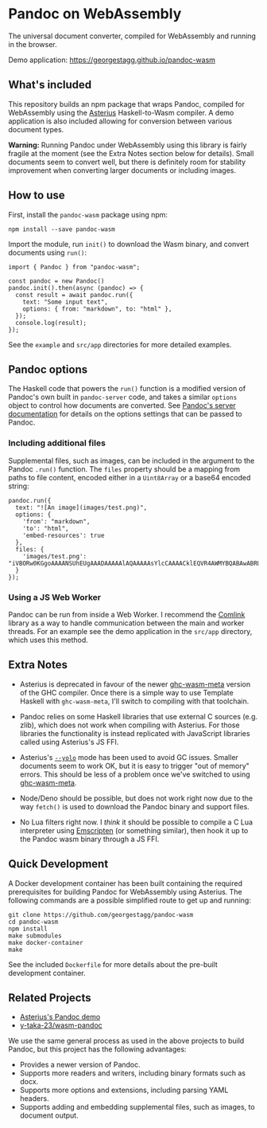 # Pandoc on WebAssembly

The universal document converter, compiled for WebAssembly and running in the browser.

Demo application: https://georgestagg.github.io/pandoc-wasm

## What's included

This repository builds an npm package that wraps Pandoc, compiled for WebAssembly using the [Asterius](https://github.com/tweag/asterius) Haskell-to-Wasm compiler. A demo application is also included allowing for conversion between various document types.

**Warning:** Running Pandoc under WebAssembly using this library is fairly fragile at the moment (see the Extra Notes section below for details). Small documents seem to convert well, but there is definitely room for stability improvement when converting larger documents or including images.

## How to use

First, install the `pandoc-wasm` package using npm:

```
npm install --save pandoc-wasm
```

Import the module, run `init()` to download the Wasm binary, and convert documents using `run()`:

```
import { Pandoc } from "pandoc-wasm";

const pandoc = new Pandoc()
pandoc.init().then(async (pandoc) => {
  const result = await pandoc.run({
    text: "Some input text",
    options: { from: "markdown", to: "html" },
  });
  console.log(result);
});

```

See the `example` and `src/app` directories for more detailed examples.

## Pandoc options

The Haskell code that powers the `run()` function is a modified version of Pandoc's own built in `pandoc-server` code, and takes a similar `options` object to control how documents are converted. See [Pandoc's server documentation](https://pandoc.org/pandoc-server.html) for details on the options settings that can be passed to Pandoc.

### Including additional files

Supplemental files, such as images, can be included in the argument to the Pandoc `.run()` function. The `files` property should be a mapping from paths to file content, encoded either in a `Uint8Array` or a base64 encoded string:

```
pandoc.run({
  text: "![An image](images/test.png)",
  options: {
    'from': "markdown",
    'to': "html",
    'embed-resources': true
  },
  files: {
    'images/test.png': "iVBORw0KGgoAAAANSUhEUgAAADAAAAAlAQAAAAAsYlcCAAAACklEQVR4AWMYBQABAwABRUEDtQAAAABJRU5ErkJggg=="
  }
});
```

### Using a JS Web Worker

Pandoc can be run from inside a Web Worker. I recommend the [Comlink](https://github.com/GoogleChromeLabs/comlink) library as a way to handle communication between the main and worker threads. For an example see the demo application in the `src/app` directory, which uses this method.

## Extra Notes

* Asterius is deprecated in favour of the newer [ghc-wasm-meta](https://gitlab.haskell.org/ghc/ghc-wasm-meta) version of the GHC compiler. Once there is a simple way to use Template Haskell with `ghc-wasm-meta`, I'll switch to compiling with that toolchain.

* Pandoc relies on some Haskell libraries that use external C sources (e.g. zlib), which does not work when compiling with Asterius. For those libraries the functionality is instead replicated with JavaScript libraries called using Asterius's JS FFI.

* Asterius's [`--yolo`](https://asterius.netlify.app/ahc-link#--yolo) mode has been used to avoid GC issues. Smaller documents seem to work OK, but it is easy to trigger "out of memory" errors. This should be less of a problem once we've switched to using [ghc-wasm-meta](https://gitlab.haskell.org/ghc/ghc-wasm-meta).

* Node/Deno should be possible, but does not work right now due to the way `fetch()` is used to download the Pandoc binary and support files.

* No Lua filters right now. I _think_ it should be possible to compile a C Lua interpreter using [Emscripten](https://emscripten.org) (or something similar), then hook it up to the Pandoc wasm binary through a JS FFI.

## Quick Development

A Docker development container has been built containing the required prerequisites for building Pandoc for WebAssembly using Asterius. The following commands are a possible simplified route to get up and running:

```
git clone https://github.com/georgestagg/pandoc-wasm
cd pandoc-wasm
npm install
make submodules
make docker-container
make
```

See the included `Dockerfile` for more details about the pre-built development container.

## Related Projects

* [Asterius's Pandoc demo](https://asterius.netlify.app/demo/pandoc/pandoc.html)
* [y-taka-23/wasm-pandoc](https://github.com/y-taka-23/wasm-pandoc)

We use the same general process as used in the above projects to build Pandoc, but this project has the following advantages:
 * Provides a newer version of Pandoc.
 * Supports more readers and writers, including binary formats such as docx.
 * Supports more options and extensions, including parsing YAML headers.
 * Supports adding and embedding supplemental files, such as images, to document output.
